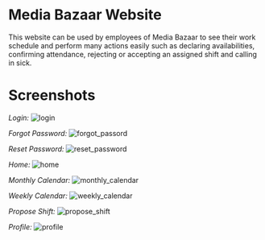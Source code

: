 # Media Bazaar Website
This website can be used by employees of Media Bazaar to see their work schedule and perform many actions easily such as declaring availabilities, confirming attendance, rejecting or accepting an assigned shift and calling in sick.


# Screenshots
*Login:*
![login](https://user-images.githubusercontent.com/27498593/87734822-0212c480-c7d4-11ea-8f3c-92c3e2880c5d.jpg)

*Forgot Password:*
![forgot_passord](https://user-images.githubusercontent.com/27498593/87734820-017a2e00-c7d4-11ea-854f-80130f7266d9.jpg)

*Reset Password:*
![reset_password](https://user-images.githubusercontent.com/27498593/87734827-0343f180-c7d4-11ea-8c46-eb2177fd438d.jpg)

*Home:*
![home](https://user-images.githubusercontent.com/27498593/87734821-0212c480-c7d4-11ea-81e2-63d6082f72cd.png)

*Monthly Calendar:*
![monthly_calendar](https://user-images.githubusercontent.com/27498593/87734823-0212c480-c7d4-11ea-9341-2f86670975ea.jpg)

*Weekly Calendar:*
![weekly_calendar](https://user-images.githubusercontent.com/27498593/87734828-0343f180-c7d4-11ea-89fb-95d8d9e43c64.jpg)

*Propose Shift:*
![propose_shift](https://user-images.githubusercontent.com/27498593/87734825-02ab5b00-c7d4-11ea-8758-1f97b9b290d3.jpg)

*Profile:*
![profile](https://user-images.githubusercontent.com/27498593/87734824-02ab5b00-c7d4-11ea-95dc-43eabd401596.jpg)

